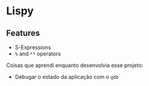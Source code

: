 # Lispy

## Features

- S-Expressions
- `%` and `**` operators

Coisas que aprendi enquanto desenvolvia esse projeto:

- Debugar o estado da aplicação com o `gdb`
